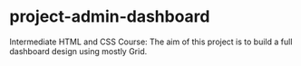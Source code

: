 # project-admin-dashboard

Intermediate HTML and CSS Course:
The aim of this project is to build a full dashboard design using mostly Grid.